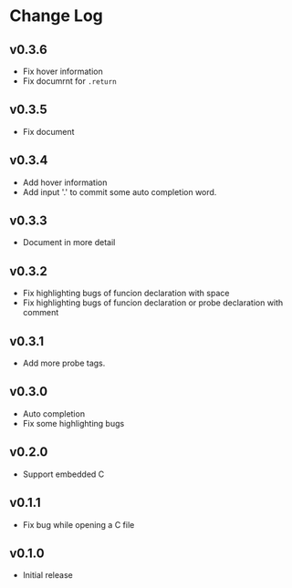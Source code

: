 # Change Log

## v0.3.6

- Fix hover information
- Fix documrnt for `.return`

## v0.3.5

- Fix document

## v0.3.4

- Add hover information
- Add input '.' to commit some auto completion word.

## v0.3.3

- Document in more detail

## v0.3.2

- Fix highlighting bugs of funcion declaration with space
- Fix highlighting bugs of funcion declaration or probe declaration with comment

## v0.3.1

- Add more probe tags.

## v0.3.0

- Auto completion
- Fix some highlighting bugs

## v0.2.0

- Support embedded C

## v0.1.1

- Fix bug while opening a C file

## v0.1.0

- Initial release
